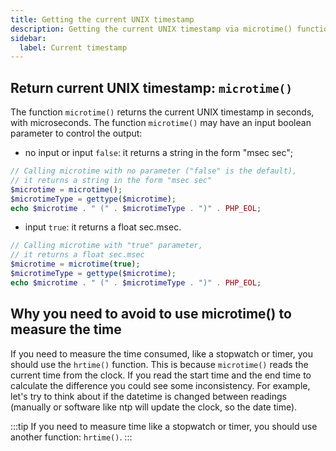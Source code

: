 ```yaml
---
title: Getting the current UNIX timestamp
description: Getting the current UNIX timestamp via microtime() function
sidebar:
  label: Current timestamp
---
```


## Return current UNIX timestamp: `microtime()`

The function `microtime()` returns the current UNIX timestamp in seconds, with microseconds.
The function `microtime()` may have an input boolean parameter to control the output:

- no input or input `false`: it returns a string in the form "msec sec";

```php
// Calling microtime with no parameter ("false" is the default),
// it returns a string in the form "msec sec"
$microtime = microtime();
$microtimeType = gettype($microtime);
echo $microtime . " (" . $microtimeType . ")" . PHP_EOL;
```

- input `true`: it returns a float sec.msec.

```php
// Calling microtime with "true" parameter,
// it returns a float sec.msec
$microtime = microtime(true);
$microtimeType = gettype($microtime);
echo $microtime . " (" . $microtimeType . ")" . PHP_EOL;
```

## Why you need to avoid to use microtime() to measure the time

If you need to measure the time consumed, like a stopwatch or timer, you should use the `hrtime()` function.
This is because `microtime()` reads the current time from the clock.
If you read the start time and the end time to calculate the difference you could see some inconsistency. For example, let's try to think about if the datetime is changed between readings (manually or software like ntp will update the clock, so the date time).


:::tip
If you need to measure time like a stopwatch or timer, you should use another function: `hrtime()`.
:::
